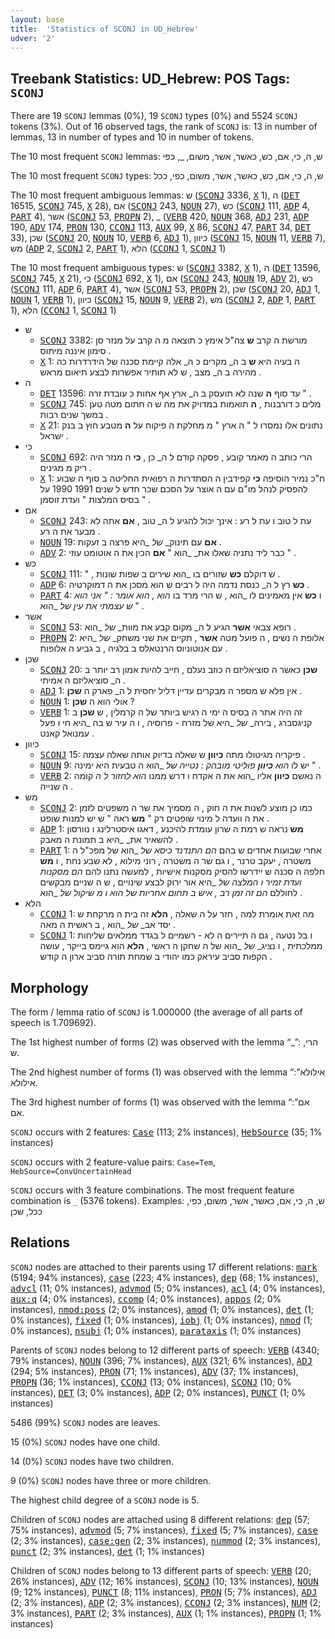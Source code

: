 ```yaml
---
layout: base
title:  'Statistics of SCONJ in UD_Hebrew'
udver: '2'
---
```


## Treebank Statistics: UD_Hebrew: POS Tags: `SCONJ`

There are 19 `SCONJ` lemmas (0%), 19 `SCONJ` types (0%) and 5524 `SCONJ` tokens (3%).
Out of 16 observed tags, the rank of `SCONJ` is: 13 in number of lemmas, 13 in number of types and 10 in number of tokens.

The 10 most frequent `SCONJ` lemmas: ש, ה, כי, אם, כש, כאשר, אשר, משום, _, כפי

The 10 most frequent `SCONJ` types:  ש, ה, כי, אם, כש, כאשר, אשר, משום, כפי, ככל

The 10 most frequent ambiguous lemmas: ש (<tt><a href="he-pos-SCONJ.html">SCONJ</a></tt> 3336, <tt><a href="he-pos-X.html">X</a></tt> 1), ה (<tt><a href="he-pos-DET.html">DET</a></tt> 16515, <tt><a href="he-pos-SCONJ.html">SCONJ</a></tt> 745, <tt><a href="he-pos-X.html">X</a></tt> 28), אם (<tt><a href="he-pos-SCONJ.html">SCONJ</a></tt> 243, <tt><a href="he-pos-NOUN.html">NOUN</a></tt> 27), כש (<tt><a href="he-pos-SCONJ.html">SCONJ</a></tt> 111, <tt><a href="he-pos-ADP.html">ADP</a></tt> 4, <tt><a href="he-pos-PART.html">PART</a></tt> 4), אשר (<tt><a href="he-pos-SCONJ.html">SCONJ</a></tt> 53, <tt><a href="he-pos-PROPN.html">PROPN</a></tt> 2), _ (<tt><a href="he-pos-VERB.html">VERB</a></tt> 420, <tt><a href="he-pos-NOUN.html">NOUN</a></tt> 368, <tt><a href="he-pos-ADJ.html">ADJ</a></tt> 231, <tt><a href="he-pos-ADP.html">ADP</a></tt> 190, <tt><a href="he-pos-ADV.html">ADV</a></tt> 174, <tt><a href="he-pos-PRON.html">PRON</a></tt> 130, <tt><a href="he-pos-CCONJ.html">CCONJ</a></tt> 113, <tt><a href="he-pos-AUX.html">AUX</a></tt> 99, <tt><a href="he-pos-X.html">X</a></tt> 86, <tt><a href="he-pos-SCONJ.html">SCONJ</a></tt> 47, <tt><a href="he-pos-PART.html">PART</a></tt> 34, <tt><a href="he-pos-DET.html">DET</a></tt> 33), שכן (<tt><a href="he-pos-SCONJ.html">SCONJ</a></tt> 20, <tt><a href="he-pos-NOUN.html">NOUN</a></tt> 10, <tt><a href="he-pos-VERB.html">VERB</a></tt> 6, <tt><a href="he-pos-ADJ.html">ADJ</a></tt> 1), כיוון (<tt><a href="he-pos-SCONJ.html">SCONJ</a></tt> 15, <tt><a href="he-pos-NOUN.html">NOUN</a></tt> 11, <tt><a href="he-pos-VERB.html">VERB</a></tt> 7), מש (<tt><a href="he-pos-ADP.html">ADP</a></tt> 2, <tt><a href="he-pos-SCONJ.html">SCONJ</a></tt> 2, <tt><a href="he-pos-PART.html">PART</a></tt> 1), הלא (<tt><a href="he-pos-CCONJ.html">CCONJ</a></tt> 1, <tt><a href="he-pos-SCONJ.html">SCONJ</a></tt> 1)

The 10 most frequent ambiguous types:  ש (<tt><a href="he-pos-SCONJ.html">SCONJ</a></tt> 3382, <tt><a href="he-pos-X.html">X</a></tt> 1), ה (<tt><a href="he-pos-DET.html">DET</a></tt> 13596, <tt><a href="he-pos-SCONJ.html">SCONJ</a></tt> 745, <tt><a href="he-pos-X.html">X</a></tt> 21), כי (<tt><a href="he-pos-SCONJ.html">SCONJ</a></tt> 692, <tt><a href="he-pos-X.html">X</a></tt> 1), אם (<tt><a href="he-pos-SCONJ.html">SCONJ</a></tt> 243, <tt><a href="he-pos-NOUN.html">NOUN</a></tt> 19, <tt><a href="he-pos-ADV.html">ADV</a></tt> 2), כש (<tt><a href="he-pos-SCONJ.html">SCONJ</a></tt> 111, <tt><a href="he-pos-ADP.html">ADP</a></tt> 6, <tt><a href="he-pos-PART.html">PART</a></tt> 4), אשר (<tt><a href="he-pos-SCONJ.html">SCONJ</a></tt> 53, <tt><a href="he-pos-PROPN.html">PROPN</a></tt> 2), שכן (<tt><a href="he-pos-SCONJ.html">SCONJ</a></tt> 20, <tt><a href="he-pos-ADJ.html">ADJ</a></tt> 1, <tt><a href="he-pos-NOUN.html">NOUN</a></tt> 1, <tt><a href="he-pos-VERB.html">VERB</a></tt> 1), כיוון (<tt><a href="he-pos-SCONJ.html">SCONJ</a></tt> 15, <tt><a href="he-pos-NOUN.html">NOUN</a></tt> 9, <tt><a href="he-pos-VERB.html">VERB</a></tt> 2), מש (<tt><a href="he-pos-SCONJ.html">SCONJ</a></tt> 2, <tt><a href="he-pos-ADP.html">ADP</a></tt> 1, <tt><a href="he-pos-PART.html">PART</a></tt> 1), הלא (<tt><a href="he-pos-CCONJ.html">CCONJ</a></tt> 1, <tt><a href="he-pos-SCONJ.html">SCONJ</a></tt> 1)


* ש
  * <tt><a href="he-pos-SCONJ.html">SCONJ</a></tt> 3382: מורשת ה קרב <b>ש</b> צה"ל אימץ כ תוצאה מ ה קרב על מנזר סן סימון איננה מיתוס .
  * <tt><a href="he-pos-X.html">X</a></tt> 1: ה בעיה היא <b>ש</b> ב ה_ מקרים כ ה_ אלה קיימת סכנה של הידרדרות כה מהירה ב ה_ מצב , ש לא תותיר אפשרות לבצע תיאום מראש .
* ה
  * <tt><a href="he-pos-DET.html">DET</a></tt> 13596: עד סוף <b>ה</b> שנה לא תועסק ב ה_ ארץ אף אחות כ עובדת זרה " .
  * <tt><a href="he-pos-SCONJ.html">SCONJ</a></tt> 745: מלים כ דורבנות , <b>ה</b> תואמות במדויק את מה ש ה חתום מטה טען במשך שנים רבות .
  * <tt><a href="he-pos-X.html">X</a></tt> 21: נתונים אלו נמסרו ל " ה ארץ " מ מחלקת ה פיקוח על <b>ה</b> מטבע חוץ ב בנק ישראל .
* כי
  * <tt><a href="he-pos-SCONJ.html">SCONJ</a></tt> 692: הרי כותב ה מאמר קובע , פסקה קודם ל ה_ כן , <b>כי</b> ה מנזר היה ריק מ מגינים .
  * <tt><a href="he-pos-X.html">X</a></tt> 1: ח"כ נמיר הוסיפה <b>כי</b> קפידבין ה הסתדרות ה רפואית החליטה ב סוף ה שבוע להפסיק לנהל מו"ם עם ה אוצר על הסכם שכר חדש ל שנים 1991 1990 על בסיס המלצות " ועדת זוסמן " .
* אם
  * <tt><a href="he-pos-SCONJ.html">SCONJ</a></tt> 243: עת ל טוב ו עת ל רע : אינך יכול להגיע ל ה_ טוב , <b>אם</b> אתה לא מבער את ה רע .
  * <tt><a href="he-pos-NOUN.html">NOUN</a></tt> 19: <b>אם</b> עם תינוק_ _של_ _היא פרצה ב זעקות .
  * <tt><a href="he-pos-ADV.html">ADV</a></tt> 2: כבר ליד נתניה שאלו את_ _הוא " <b>אם</b> הכין את ה אוטומט עוזי " .
* כש
  * <tt><a href="he-pos-SCONJ.html">SCONJ</a></tt> 111: " , ש דוקלם <b>כש</b> שזורים בו _הוא שירים ב שפות שונות .
  * <tt><a href="he-pos-ADP.html">ADP</a></tt> 6: <b>כש</b> רץ ל ה_ כנסת נדמה היה ל רבים ש הוא מסכן את ה דמוקרטיה .
  * <tt><a href="he-pos-PART.html">PART</a></tt> 4: ו <b>כש</b> אין מאמינים לו _הוא , ש הרי מרד בו _הוא , הוא אומר : " אני הוא ש עצמתי את עין_ _של_ _הוא " .
* אשר
  * <tt><a href="he-pos-SCONJ.html">SCONJ</a></tt> 53: רופא צבאי <b>אשר</b> הגיע ל ה_ מקום קבע את מוות_ _של_ _הוא .
  * <tt><a href="he-pos-PROPN.html">PROPN</a></tt> 2: אלופת ה נשים , ה פועל מטה <b>אשר</b> , תקיים את שני משחק_ _של_ _היא עם אנוטוניוס הרנטאלס ב בלגיה , ב גביע ה אלופות .
* שכן
  * <tt><a href="he-pos-SCONJ.html">SCONJ</a></tt> 20: <b>שכן</b> כאשר ה סוציאליזם ה כוזב נעלם , חייב להיות אמון רב יותר ב ה_ סוציאליזם ה אמיתי .
  * <tt><a href="he-pos-ADJ.html">ADJ</a></tt> 1: אין פלא ש מספר ה מבקרים עדיין דליל יחסית ל ה_ פארק ה <b>שכן</b> .
  * <tt><a href="he-pos-NOUN.html">NOUN</a></tt> 1: אולי הוא ה <b>שכן</b> ?
  * <tt><a href="he-pos-VERB.html">VERB</a></tt> 1: זה היה אתר ה בסיס ה ימי ה רגיש ביותר של ה קרמלין , ש <b>שכן</b> ב קניגסברג , בירה_ _של_ _היא של מזרח - פרוסיה , ו ה עיר ש בה _היא חי ו פעל עמנואל קאנט .
* כיוון
  * <tt><a href="he-pos-SCONJ.html">SCONJ</a></tt> 15: פיקריה מגיטולו מתה <b>כיוון</b> ש שאלה בדיוק אותה שאלה עצמה .
  * <tt><a href="he-pos-NOUN.html">NOUN</a></tt> 9: יש לו _הוא <b>כיוון</b> פוליטי מובהק : נטייה_ _של_ _הוא ה טבעית היא ימינה " .
  * <tt><a href="he-pos-VERB.html">VERB</a></tt> 2: ה נאשם <b>כיוון</b> אליו _הוא את ה אקדח ו דרש ממנו _הוא לחזור ל ה_ קומה ה שנייה .
* מש
  * <tt><a href="he-pos-SCONJ.html">SCONJ</a></tt> 2: כמו כן מוצע לשנות את ה חוק , ה מסמיך את שר ה משפטים לזמן את ה וועדה ל מינוי שופטים רק " <b>מש</b> ראה " ש יש למנות שופט .
  * <tt><a href="he-pos-ADP.html">ADP</a></tt> 1: <b>מש</b> נראה ש רמת ה שרון עומדת להיכנע , דאגו איסטרלינג ו נוורסון להשאיר את_ _היא ב תמונת ה מאבק .
  * <tt><a href="he-pos-PART.html">PART</a></tt> 1: אחרי שבועות אחדים ש בהם _הם התנדנד כיסא_ _של_ _הוא של מפכ"ל ה משטרה , יעקב טרנר , ו גם שר ה משטרה , רוני מילוא , לא שבע נחת , ו <b>מש</b> חלפה ה סכנה ש יידרשו להסיק מסקנות אישיות , למעשה נתנו להם _הם מסקנות ועדת זמיר ו המלצה_ _של_ _היא אור ירוק לבצע שינויים , ש ה שניים מבקשים לחוללם _הם זה זמן רב , איש ב תחום אחריות_ _של_ _הוא ו מ שיקול_ _של_ _הוא .
* הלא
  * <tt><a href="he-pos-CCONJ.html">CCONJ</a></tt> 1: מה זאת אומרת למה , חזר על ה שאלה , <b>הלא</b> זה בית ה מרקחת ש יסד אב_ _של_ _הוא , ב ראשית ה מאה .
  * <tt><a href="he-pos-SCONJ.html">SCONJ</a></tt> 1: ו בל נטעה , גם ה תיירים ה לא - רשמיים ל בגדד ממלאים שליחות ממלכתית , ו נציג_ _של_ _הוא של ה שחקן ה ראשי , <b>הלא</b> הוא גיימס בייקר , עושה הקפות סביב עיראק כמו יהודי ב שמחת תורה סביב ארון ה קודש .

## Morphology

The form / lemma ratio of `SCONJ` is 1.000000 (the average of all parts of speech is 1.709692).

The 1st highest number of forms (2) was observed with the lemma “_”: הרי, ש.

The 2nd highest number of forms (1) was observed with the lemma “אילולא”: אילולא.

The 3rd highest number of forms (1) was observed with the lemma “אם”: אם.

`SCONJ` occurs with 2 features: <tt><a href="he-feat-Case.html">Case</a></tt> (113; 2% instances), <tt><a href="he-feat-HebSource.html">HebSource</a></tt> (35; 1% instances)

`SCONJ` occurs with 2 feature-value pairs: `Case=Tem`, `HebSource=ConvUncertainHead`

`SCONJ` occurs with 3 feature combinations.
The most frequent feature combination is `_` (5376 tokens).
Examples: ש, ה, כי, אם, כאשר, אשר, משום, כפי, ככל, שכן


## Relations

`SCONJ` nodes are attached to their parents using 17 different relations: <tt><a href="he-dep-mark.html">mark</a></tt> (5194; 94% instances), <tt><a href="he-dep-case.html">case</a></tt> (223; 4% instances), <tt><a href="he-dep-dep.html">dep</a></tt> (68; 1% instances), <tt><a href="he-dep-advcl.html">advcl</a></tt> (11; 0% instances), <tt><a href="he-dep-advmod.html">advmod</a></tt> (5; 0% instances), <tt><a href="he-dep-acl.html">acl</a></tt> (4; 0% instances), <tt><a href="he-dep-aux-q.html">aux:q</a></tt> (4; 0% instances), <tt><a href="he-dep-ccomp.html">ccomp</a></tt> (4; 0% instances), <tt><a href="he-dep-appos.html">appos</a></tt> (2; 0% instances), <tt><a href="he-dep-nmod-poss.html">nmod:poss</a></tt> (2; 0% instances), <tt><a href="he-dep-amod.html">amod</a></tt> (1; 0% instances), <tt><a href="he-dep-det.html">det</a></tt> (1; 0% instances), <tt><a href="he-dep-fixed.html">fixed</a></tt> (1; 0% instances), <tt><a href="he-dep-iobj.html">iobj</a></tt> (1; 0% instances), <tt><a href="he-dep-nmod.html">nmod</a></tt> (1; 0% instances), <tt><a href="he-dep-nsubj.html">nsubj</a></tt> (1; 0% instances), <tt><a href="he-dep-parataxis.html">parataxis</a></tt> (1; 0% instances)

Parents of `SCONJ` nodes belong to 12 different parts of speech: <tt><a href="he-pos-VERB.html">VERB</a></tt> (4340; 79% instances), <tt><a href="he-pos-NOUN.html">NOUN</a></tt> (396; 7% instances), <tt><a href="he-pos-AUX.html">AUX</a></tt> (321; 6% instances), <tt><a href="he-pos-ADJ.html">ADJ</a></tt> (294; 5% instances), <tt><a href="he-pos-PRON.html">PRON</a></tt> (71; 1% instances), <tt><a href="he-pos-ADV.html">ADV</a></tt> (37; 1% instances), <tt><a href="he-pos-PROPN.html">PROPN</a></tt> (36; 1% instances), <tt><a href="he-pos-CCONJ.html">CCONJ</a></tt> (13; 0% instances), <tt><a href="he-pos-SCONJ.html">SCONJ</a></tt> (10; 0% instances), <tt><a href="he-pos-DET.html">DET</a></tt> (3; 0% instances), <tt><a href="he-pos-ADP.html">ADP</a></tt> (2; 0% instances), <tt><a href="he-pos-PUNCT.html">PUNCT</a></tt> (1; 0% instances)

5486 (99%) `SCONJ` nodes are leaves.

15 (0%) `SCONJ` nodes have one child.

14 (0%) `SCONJ` nodes have two children.

9 (0%) `SCONJ` nodes have three or more children.

The highest child degree of a `SCONJ` node is 5.

Children of `SCONJ` nodes are attached using 8 different relations: <tt><a href="he-dep-dep.html">dep</a></tt> (57; 75% instances), <tt><a href="he-dep-advmod.html">advmod</a></tt> (5; 7% instances), <tt><a href="he-dep-fixed.html">fixed</a></tt> (5; 7% instances), <tt><a href="he-dep-case.html">case</a></tt> (2; 3% instances), <tt><a href="he-dep-case-gen.html">case:gen</a></tt> (2; 3% instances), <tt><a href="he-dep-nummod.html">nummod</a></tt> (2; 3% instances), <tt><a href="he-dep-punct.html">punct</a></tt> (2; 3% instances), <tt><a href="he-dep-det.html">det</a></tt> (1; 1% instances)

Children of `SCONJ` nodes belong to 13 different parts of speech: <tt><a href="he-pos-VERB.html">VERB</a></tt> (20; 26% instances), <tt><a href="he-pos-ADV.html">ADV</a></tt> (12; 16% instances), <tt><a href="he-pos-SCONJ.html">SCONJ</a></tt> (10; 13% instances), <tt><a href="he-pos-NOUN.html">NOUN</a></tt> (9; 12% instances), <tt><a href="he-pos-PUNCT.html">PUNCT</a></tt> (8; 11% instances), <tt><a href="he-pos-PRON.html">PRON</a></tt> (5; 7% instances), <tt><a href="he-pos-ADJ.html">ADJ</a></tt> (2; 3% instances), <tt><a href="he-pos-ADP.html">ADP</a></tt> (2; 3% instances), <tt><a href="he-pos-CCONJ.html">CCONJ</a></tt> (2; 3% instances), <tt><a href="he-pos-NUM.html">NUM</a></tt> (2; 3% instances), <tt><a href="he-pos-PART.html">PART</a></tt> (2; 3% instances), <tt><a href="he-pos-AUX.html">AUX</a></tt> (1; 1% instances), <tt><a href="he-pos-PROPN.html">PROPN</a></tt> (1; 1% instances)


